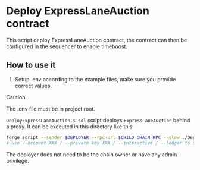 # Deploy ExpressLaneAuction contract

This script deploy ExpressLaneAuction contract, the contract can then be configured in the sequencer to enable timeboost.

## How to use it

1. Setup .env according to the example files, make sure you provide correct values.

> [!CAUTION]
> The .env file must be in project root.

`DeployExpressLaneAuction.s.sol` script deploys `ExpressLaneAuction` behind a proxy. It can be executed in this directory like this:

```bash
forge script --sender $DEPLOYER --rpc-url $CHILD_CHAIN_RPC --slow ./DeployExpressLaneAuction.s.sol -vvv --verify --broadcast
# use --account XXX / --private-key XXX / --interactive / --ledger to set the account to send the transaction from
```

The deployer does not need to be the chain owner or have any admin privilege.
 